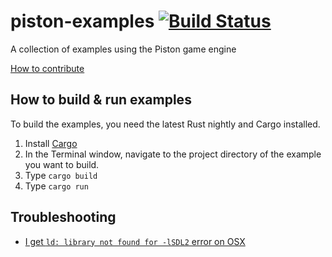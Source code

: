 # piston-examples [![Build Status](https://travis-ci.org/PistonDevelopers/piston-examples.svg?branch=master)](https://travis-ci.org/PistonDevelopers/piston-examples)

A collection of examples using the Piston game engine

[How to contribute](https://github.com/PistonDevelopers/piston/blob/master/CONTRIBUTING.md)

## How to build & run examples

To build the examples, you need the latest Rust nightly and Cargo installed.

1. Install [Cargo](https://github.com/rust-lang/cargo)
2. In the Terminal window, navigate to the project directory of the example you want to build.
3. Type `cargo build`
4. Type `cargo run`

## Troubleshooting

* [I get `ld: library not found for -lSDL2` error on OSX](https://github.com/PistonDevelopers/rust-empty/issues/175)
